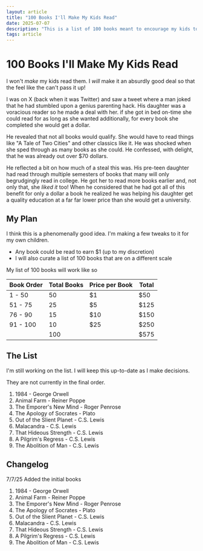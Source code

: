 ```yaml
---
layout: article
title: "100 Books I'll Make My Kids Read"
date: 2025-07-07
description: "This is a list of 100 books meant to encourage my kids to read and think crtically."
tags: article
---
```


# 100 Books I'll Make My Kids Read

I won't _make_ my kids read them. I _will_ make it an absurdly good deal so that the feel like the can't pass it up!

I was on X (back when it was Twitter) and saw a tweet where a man joked that he had stumbled upon a genius parenting hack. His daughter was a voracious reader so he made a deal with her. if she got in bed on-time she could read for as long as she wanted additionally, for every book she completed she would get a dollar. 

He revealed that not all books would qualify. She would have to read things like "A Tale of Two Cities" and other classics like it. He was shocked when she sped through as many books as she could. He confessed, with delight, that he was already out over $70 dollars.

He reflected a bit on how much of a steal this was. His pre-teen daughter had read through multiple semesters of books that many will only begrudgingly read in college. He got her to read more books earlier and, not only that, she _liked it_ too! When he considered that he had got all of this benefit for only a dollar a book he realized he was helping his daughter get a quality education at a far far lower price than she would get a university.

## My Plan

I think this is a phenomenally good idea. I'm making a few tweaks to it for my own children.

* Any book could be read to earn $1 (up to my discretion)
* I will also curate a list of 100 books that are on a different scale


My list of 100 books will work like so

| Book Order    | Total Books   | Price per Book    | Total |
|---------------|---------------|-------------------|-------|
| 1 - 50        | 50            | $1                | $50   |
| 51 - 75       | 25            | $5                | $125  |
| 76 - 90       | 15            | $10               | $150  |
| 91 - 100      | 10            | $25               | $250  |
|               | 100           |                   | $575  |

## The List

I'm still working on the list. I will keep this up-to-date as I make decisions.

They are not currently in the final order.

1. 1984 - George Orwell
2. Animal Farm - Reiner Poppe
3. The Emporer's New Mind - Roger Penrose
4. The Apology of Socrates - Plato
5. Out of the Slient Planet - C.S. Lewis
6. Malacandra - C.S. Lewis
7. That Hideous Strength - C.S. Lewis
8. A Pilgrim's Regress - C.S. Lewis
9. The Abolition of Man - C.S. Lewis

## Changelog

7/7/25
Added the initial books
1. 1984 - George Orwell
2. Animal Farm - Reiner Poppe
3. The Emporer's New Mind - Roger Penrose
4. The Apology of Socrates - Plato
5. Out of the Slient Planet - C.S. Lewis
6. Malacandra - C.S. Lewis
7. That Hideous Strength - C.S. Lewis
8. A Pilgrim's Regress - C.S. Lewis
9. The Abolition of Man - C.S. Lewis
